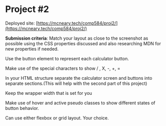 # Project #2

Deployed site: [https://mcneary.tech/comp584/proj2/](https://mcneary.tech/comp584/proj2/)

**Submission criteria**:
Match your layout as close to the screenshot as possible using the CSS properties discussed and also researching MDN for new properties if needed. 

Use the button element to represent each calculator button.

Make use of the special characters to show / , X, -, +, =

In your HTML structure separate the calculator screen and buttons into separate sections.(This will help with the second part of this project)

Keep the wrapper width that is set for you

Make use of hover and active pseudo classes to show different states of button behavior. 

Can use either flexbox or grid layout. Your choice.
